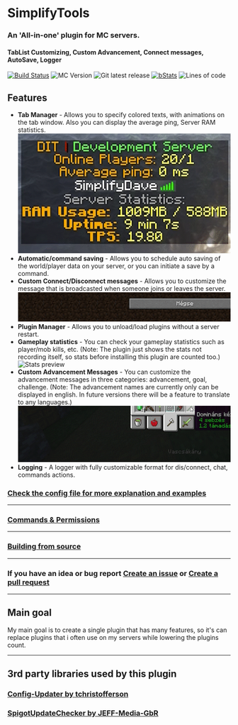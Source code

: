 # SimplifyTools  
### An 'All-in-one' plugin for MC servers. 
#### TabList Customizing, Custom Advancement, Connect messages, AutoSave, Logger
 [![Build Status](https://ci.ditservices.hu/job/SimplifyTools/badge/icon)](https://ci.ditservices.hu/job/SimplifyTools/) ![ MC Version](https://ci.ditservices.hu/job/SimplifyTools/badge/icon?subject=MC&status=1.12%20-%201.19.3&color=darkblue)  ![Git latest release](https://img.shields.io/github/v/release/LabodiDavid/SimplifyTools)  [![bStats](https://ci.ditservices.hu/job/SimplifyTools/badge/icon?subject=bStats&status=3.0&color=brightgreen)](https://bstats.org/plugin/bukkit/SimplifyTools/15108) ![ Lines of code](https://tokei.rs/b1/github/LabodiDavid/SimplifyTools?category=code)
## Features

 - **Tab Manager** - Allows you to specify colored texts, with animations on the tab window.
		 Also you can display the average ping, Server RAM statistics.
 ![Tab manager preview](docs/img/1.gif)
 - **Automatic/command saving** - Allows you to schedule auto saving of the world/player data on your server, or you can initiate a save by a command.
 - **Custom Connect/Disconnect messages** - Allows you to customize the message that is broadcasted when someone joins or leaves the server.
  ![Connect messages preview](docs/img/2.gif)
 - **Plugin Manager** - Allows you to unload/load plugins without a server restart.
 - **Gameplay statistics** - You can check your gameplay statistics such as player/mob kills, etc.
 (Note: The plugin just shows the stats not recording itself, so stats before installing this plugin are counted too.)
  ![Stats preview](docs/img/3.gif)
 - **Custom Advancement Messages** - You can customize the advancement messages in three categories: advancement, goal, challenge. 
 (Note: The advancement names are currently only can be displayed in english. In future versions there will be a feature to translate to any languages.)
  ![Advancement Messages preview](docs/img/4.gif)
 - **Logging** - A logger with fully customizable format for dis/connect, chat, commands actions.
### [Check the config file for more explanation and examples](https://github.com/LabodiDavid/SimplifyTools/blob/main/src/main/resources/config.yml)
_________________
### [Commands & Permissions](docs/cmd_perms.md)
_________________
### [Building from source](docs/BUILDING.md)
_________________
### If you have an idea or bug report [Create an issue](https://github.com/LabodiDavid/SimplifyTools/issues/new/choose) or [Create a pull request](https://github.com/LabodiDavid/SimplifyTools/compare)
_________________
## Main goal
My main goal is to create a single plugin that has many features, so it's can replace plugins that i often use on my servers while lowering the plugins count.
_________________
## 3rd party libraries used by this plugin
### [Config-Updater by tchristofferson](https://github.com/tchristofferson/Config-Updater)
### [SpigotUpdateChecker by JEFF-Media-GbR](https://github.com/JEFF-Media-GbR/Spigot-UpdateChecker)